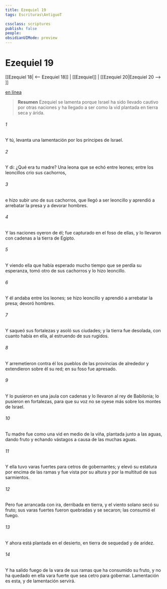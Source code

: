 ```yaml
---
title: Ezequiel 19
tags: Escrituras\AntiguoT

cssclass: scriptures
publish: false
people:
obsidianUIMode: preview
---
```


# Ezequiel 19
[[Ezequiel 18| <-- Ezequiel 18]] | [[Ezequiel]] | [[Ezequiel 20|Ezequiel 20 --> ]]

[en línea](https://churchofjesuschrist.org/study/scriptures/ot/ezek/19?lang=spa)

> __Resumen__
Ezequiel se lamenta porque Israel ha sido llevado cautivo por otras naciones y ha llegado a ser como la vid plantada en tierra seca y árida.

###### 1 
Y tú, levanta una lamentación por los príncipes de Israel.

###### 2 
Y di: ¿Qué era tu madre? Una leona que se echó entre leones; entre los leoncillos crio sus cachorros,

###### 3 
e hizo subir uno de sus cachorros, que llegó a ser leoncillo y aprendió a arrebatar la presa y a devorar hombres.

###### 4 
Y las naciones oyeron de él; fue capturado en el foso de ellas, y lo llevaron con cadenas a la tierra de Egipto.

###### 5 
Y viendo ella que había esperado mucho tiempo  que se perdía su esperanza, tomó otro de sus cachorros y lo hizo leoncillo.

###### 6 
Y él andaba entre los leones; se hizo leoncillo y aprendió a arrebatar la presa; devoró hombres.

###### 7 
Y saqueó sus fortalezas y asoló sus ciudades; y la tierra fue desolada, con cuanto había en ella, al estruendo de sus rugidos.

###### 8 
Y arremetieron contra él los pueblos de las provincias de alrededor y extendieron sobre él su red; en su foso fue apresado.

###### 9 
Y lo pusieron en una jaula con cadenas y lo llevaron al rey de Babilonia; lo pusieron en fortalezas, para que su voz no se oyese más sobre los montes de Israel.

###### 10 
Tu madre fue como una vid en medio de la viña, plantada junto a las aguas, dando fruto y echando vástagos a causa de las muchas aguas.

###### 11 
Y ella tuvo varas fuertes para cetros de gobernantes; y elevó su estatura por encima de las ramas y fue vista por su altura y por la multitud de sus sarmientos.

###### 12 
Pero fue arrancada con ira, derribada en tierra, y el viento solano secó su fruto; sus varas fuertes fueron quebradas y se secaron; las consumió el fuego.

###### 13 
Y ahora está plantada en el desierto, en tierra de sequedad y de aridez.

###### 14 
Y ha salido fuego de la vara de sus ramas que ha consumido su fruto, y no ha quedado en ella vara fuerte que sea cetro para gobernar. Lamentación es esta, y de lamentación servirá.

